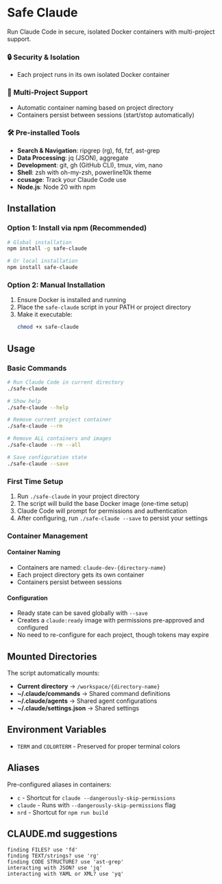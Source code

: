 # Safe Claude

Run Claude Code in secure, isolated Docker containers with multi-project support.

### 🔒 Security & Isolation
- Each project runs in its own isolated Docker container

### 🚀 Multi-Project Support
- Automatic container naming based on project directory
- Containers persist between sessions (start/stop automatically)

### 🛠️ Pre-installed Tools
- **Search & Navigation**: ripgrep (rg), fd, fzf, ast-grep
- **Data Processing**: jq (JSON), aggregate
- **Development**: git, gh (GitHub CLI), tmux, vim, nano
- **Shell**: zsh with oh-my-zsh, powerline10k theme
- **ccusage**: Track your Claude Code use
- **Node.js**: Node 20 with npm

## Installation

### Option 1: Install via npm (Recommended)

```bash
# Global installation
npm install -g safe-claude

# Or local installation
npm install safe-claude
```

### Option 2: Manual Installation

1. Ensure Docker is installed and running
2. Place the `safe-claude` script in your PATH or project directory
3. Make it executable:
   ```bash
   chmod +x safe-claude
   ```

## Usage

### Basic Commands

```bash
# Run Claude Code in current directory
./safe-claude

# Show help
./safe-claude --help

# Remove current project container
./safe-claude --rm

# Remove ALL containers and images
./safe-claude --rm --all

# Save configuration state
./safe-claude --save
```

### First Time Setup

1. Run `./safe-claude` in your project directory
2. The script will build the base Docker image (one-time setup)
3. Claude Code will prompt for permissions and authentication
4. After configuring, run `./safe-claude --save` to persist your settings

### Container Management

#### Container Naming
- Containers are named: `claude-dev-{directory-name}`
- Each project directory gets its own container
- Containers persist between sessions

#### Configuration
- Ready state can be saved globally with `--save`
- Creates a `claude:ready` image with permissions pre-approved and configured
- No need to re-configure for each project, though tokens may expire

## Mounted Directories

The script automatically mounts:
- **Current directory** → `/workspace/{directory-name}`
- **~/.claude/commands** → Shared command definitions
- **~/.claude/agents** → Shared agent configurations
- **~/.claude/settings.json** → Shared settings

## Environment Variables
- `TERM` and `COLORTERM` - Preserved for proper terminal colors

## Aliases

Pre-configured aliases in containers:
- `c` - Shortcut for `claude --dangerously-skip-permissions`
- `claude` - Runs with `--dangerously-skip-permissions` flag
- `nrd` - Shortcut for `npm run build`

## CLAUDE.md suggestions
```
finding FILES? use 'fd'
finding TEXT/strings? use 'rg'
finding CODE STRUCTURE? use 'ast-grep'
interacting with JSON? use 'jq'
interacting with YAML or XML? use 'yq'
```


